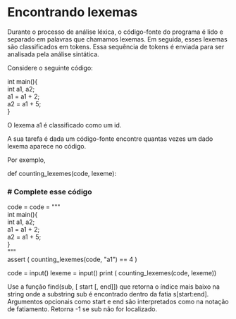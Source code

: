 # Encontrando lexemas

Durante o processo de análise léxica, o código-fonte do programa é lido e separado em palavras que chamamos lexemas. Em seguida, esses lexemas são classificados em tokens. Essa sequência de tokens é enviada para ser analisada pela análise sintática.<br />

Considere o seguinte código:<br />

int main(){ <br />
  int a1, a2; <br />
  a1 = a1 + 2; <br />
  a2 = a1 + 5; <br />
}<br />

O lexema a1 é classificado como um id.

A sua tarefa é dada um código-fonte encontre quantas vezes um dado lexema aparece no código.

Por exemplo,

def counting_lexemes(code, lexeme):
  ### \# Complete esse código

code = code = """ <br />
int main(){ <br />
  int a1, a2; <br />
  a1 = a1 + 2;  <br />
  a2 = a1 + 5;  <br />
} <br />
""" <br />
assert ( counting_lexemes(code, "a1") == 4 )

code = input()
lexeme = input()
print ( counting_lexemes(code, lexeme))

Use a função find(sub, [ start [, end]]) que retorna o índice mais baixo na string onde a substring sub é encontrado dentro da fatia s[start:end]. Argumentos opcionais como start e end são interpretados como na notação de fatiamento. Retorna -1 se sub não for localizado.
